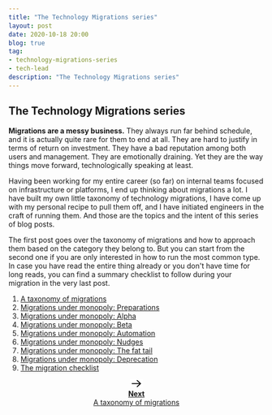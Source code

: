 ```yaml
---
title: "The Technology Migrations series"
layout: post
date: 2020-10-18 20:00
blog: true
tag:
- technology-migrations-series
- tech-lead
description: "The Technology Migrations series"
---
```


## The Technology Migrations series

**Migrations are a messy business.** They always run far behind schedule, and it is actually quite rare for them to end at all. They are hard to justify in terms of return on investment. They have a bad reputation among both users and management. They are emotionally draining. Yet they are the way things move forward, technologically speaking at least.

Having been working for my entire career (so far) on internal teams focused on infrastructure or platforms, I end up thinking about migrations a lot. I have built my own little taxonomy of technology migrations, I have come up with my personal recipe to pull them off, and I have initiated engineers in the craft of running them. And those are the topics and the intent of this series of blog posts.

The first post goes over the taxonomy of migrations and how to approach them based on the category they belong to. But you can start from the second one if you are only interested in how to run the most common type. In case you have read the entire thing already or you don't have time for long reads, you can find a summary checklist to follow during your migration in the very last post.

1. [A taxonomy of migrations](http://poros.github.io/taxonomy-of-migrations/)
2. [Migrations under monopoly: Preparations](http://poros.github.io/mum-preparations/)
3. [Migrations under monopoly: Alpha](http://poros.github.io/mum-alpha/)
4. [Migrations under monopoly: Beta](http://poros.github.io/mum-beta/)
5. [Migrations under monopoly: Automation](http://poros.github.io/mum-automation/)
6. [Migrations under monopoly: Nudges](http://poros.github.io/mum-nudges/)
7. [Migrations under monopoly: The fat tail](http://poros.github.io/mum-the-fat-tail/)
8. [Migrations under monopoly: Deprecation](http://poros.github.io/mum-deprecation/)
9. [The migration checklist](http://poros.github.io/migration-checklist/)

<div align="center">
<a href="http://poros.github.io/taxonomy-of-migrations/">
<img style="max-width:5%" src="/assets/images/next_arrow.png" alt="Next">
<b><figcaption class="caption">Next</figcaption></b>
<figcaption class="caption">A taxonomy of migrations</figcaption>
</a>
</div>
